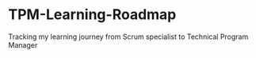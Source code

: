 # TPM-Learning-Roadmap
Tracking my learning journey from Scrum specialist to Technical Program Manager
